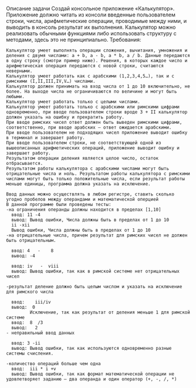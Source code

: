 
Описание задачи
Создай консольное приложение «Калькулятор». Приложение должно читать из консоли введенные пользователем строки, числа, арифметические операции, проводимые между ними, и выводить в консоль результат их выполнения.
Калькулятор можно реализовать обычными функциями либо использовать структуру с методами, здесь это не принципиально.
Требования:

    Калькулятор умеет выполнять операции сложения, вычитания, умножения и деления с двумя числами: a + b, a - b, a * b, a / b. Данные передаются в одну строку (смотри пример ниже). Решения, в которых каждое число и арифметическая операция передаются с новой строки, считаются неверными.
    Калькулятор умеет работать как с арабскими (1,2,3,4,5…), так и с римскими (I,II,III,IV,V…) числами.
    Калькулятор должен принимать на вход числа от 1 до 10 включительно, не более. На выходе числа не ограничиваются по величине и могут быть любыми.
    Калькулятор умеет работать только с целыми числами.
    Калькулятор умеет работать только с арабскими или римскими цифрами одновременно, при вводе пользователем строки вроде 3 + II калькулятор должен указать на ошибку и прекратить работу.
    При вводе римских чисел ответ должен быть выведен римскими цифрами, соответственно, при вводе арабских — ответ ожидается арабскими.
    При вводе пользователем не подходящих чисел приложение выводит ошибку в терминал и завершает работу.
    При вводе пользователем строки, не соответствующей одной из вышеописанных арифметических операций, приложение выводит ошибку и завершает работу.
    Результатом операции деления является целое число, остаток отбрасывается.
    Результатом работы калькулятора с арабскими числами могут быть отрицательные числа и ноль. Результатом работы калькулятора с римскими числами могут быть только положительные числа, если результат работы меньше единицы, программа должна указать на исключение.

	Ввод данных можно осуществлять в любом регистре, ставить сколько угодно пробелов между операндами и математической оперцией 
	В данной программе были проведены тесты:
	-на ограничения операнды должны находится в пределах [1,10]
      ввод: 11 -4
      вывод: Вывод ошибки, Числа должны быть в пределах от 1 до 10
	  ii -xii
      Вывод ошибки, Числа должны быть в пределах от 1 до 10
	-на отрицательные числа, причем результат для римских чисел не должен быть отрицательным.

	  ввод: 4   -    8
      вывод: -4
      
	  ввод: iv   -  viii
      вывод: Вывод ошибки, так как в римской системе нет отрицательных чисел

	-результат деление должно быть целым числом и указать на исключение для римского числа
    
	  ввод:    iii/iv
      вывод:  0
             Исключение, так как результат от деления меньше 1 для римской системе
	  ввод:	 8  /3      
      вывод:   2
	- неправильный ввод данных
	  
	  ввод: 3 -ii
      вывод: Вывод ошибки, так как используются одновременно разные системы счисления.
     
	-количество операций больше чем одна
	  ввод:  iii * i +v    
      вывод: Вывод ошибки, так как формат математической операции не удовлетворяет заданию — два операнда и один оператор (+, -, /, *)